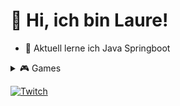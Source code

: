# 👋 Hi, ich bin Laure!

- 🌱 Aktuell lerne ich Java Springboot
<details><summary>🎮 Games</summary>
- Grand Theft Auto V
- Horror-Multiplayer
- Valorant
- Teamfight Tactics
- Rainbow Six Siege
  
- Farming-Sims
- Cozy-Games
- Horror-Multiplayer
</details>

[![Twitch](https://img.shields.io/badge/Twitch-%239146FF.svg?logo=Twitch&logoColor=white)](https://twitch.tv/laurahunter)
<!---
LaureHunter/LaureHunter is a ✨ special ✨ repository because its `README.md` (this file) appears on your GitHub profile.
You can click the Preview link to take a look at your changes.
--->
